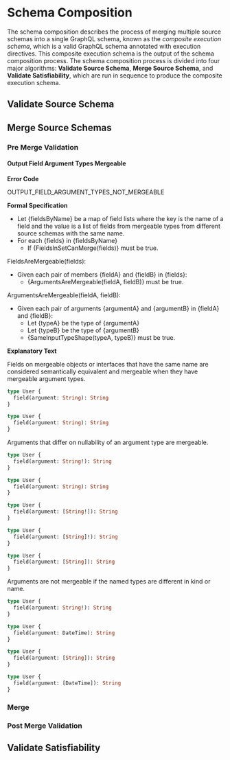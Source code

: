 # Schema Composition

The schema composition describes the process of merging multiple source schemas
into a single GraphQL schema, known as the _composite execution schema_, which
is a valid GraphQL schema annotated with execution directives. This composite
execution schema is the output of the schema composition process. The schema
composition process is divided into four major algorithms: **Validate Source
Schema**, **Merge Source Schema**, and **Validate Satisfiability**, which are
run in sequence to produce the composite execution schema.

## Validate Source Schema

## Merge Source Schemas

### Pre Merge Validation

#### Output Field Argument Types Mergeable

**Error Code**

OUTPUT_FIELD_ARGUMENT_TYPES_NOT_MERGEABLE

**Formal Specification**

- Let {fieldsByName} be a map of field lists where the key is the name of a field and the value is a list of fields from mergeable types from different source schemas with the same name.
- For each {fields} in {fieldsByName}
  - If {FieldsInSetCanMerge(fields)} must be true.

FieldsAreMergeable(fields):

- Given each pair of members {fieldA} and {fieldB} in {fields}:
  - {ArgumentsAreMergeable(fieldA, fieldB)} must be true.

ArgumentsAreMergeable(fieldA, fieldB):

- Given each pair of arguments {argumentA} and {argumentB} in {fieldA} and
  {fieldB}:
  - Let {typeA} be the type of {argumentA}
  - Let {typeB} be the type of {argumentB}
  - {SameInputTypeShape(typeA, typeB)} must be true.

**Explanatory Text**

Fields on mergeable objects or interfaces that have the same name are considered semantically equivalent and mergeable when they have mergeable argument types.

```graphql example
type User {
  field(argument: String): String
}

type User {
  field(argument: String): String
}
```

Arguments that differ on nullability of an argument type are mergeable.

```graphql example
type User {
  field(argument: String!): String
}

type User {
  field(argument: String): String
}
```

```graphql example
type User {
  field(argument: [String!]): String
}

type User {
  field(argument: [String]!): String
}

type User {
  field(argument: [String]): String
}
```

Arguments are not mergeable if the named types are different in kind or name.

```graphql counter-example
type User {
  field(argument: String!): String
}

type User {
  field(argument: DateTime): String
}
```

```graphql counter-example
type User {
  field(argument: [String]): String
}

type User {
  field(argument: [DateTime]): String
}
```

### Merge

### Post Merge Validation

## Validate Satisfiability
